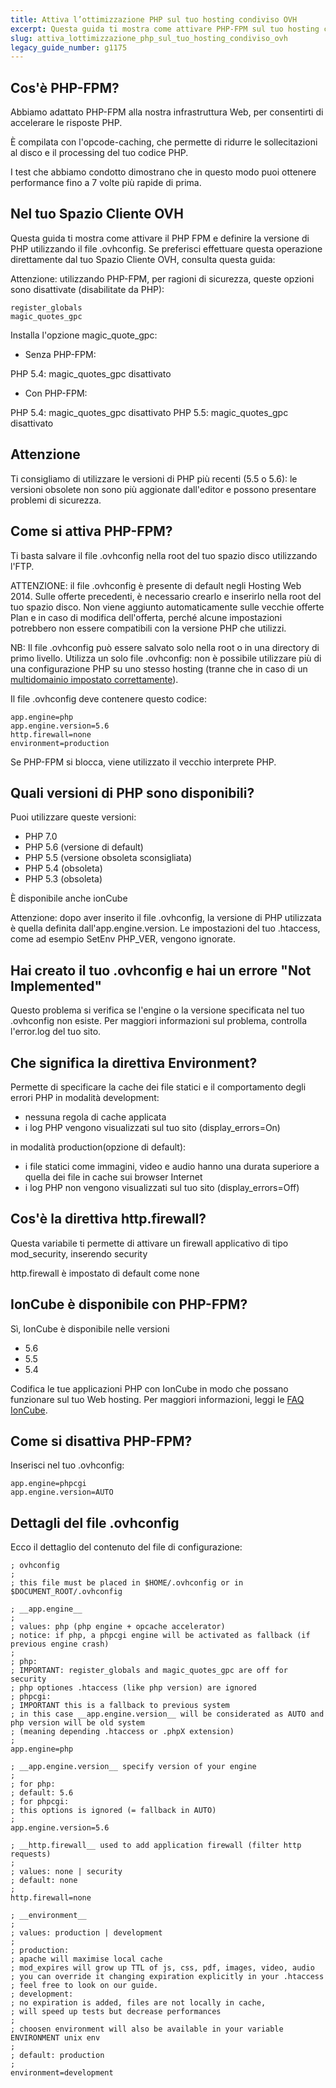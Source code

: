 ```yaml
---
title: Attiva l’ottimizzazione PHP sul tuo hosting condiviso OVH
excerpt: Questa guida ti mostra come attivare PHP-FPM sul tuo hosting condiviso OVH, per migliorare i tempi di risposta PHP
slug: attiva_lottimizzazione_php_sul_tuo_hosting_condiviso_ovh
legacy_guide_number: g1175
---
```



## Cos'è PHP-FPM?
Abbiamo adattato PHP-FPM alla nostra infrastruttura Web, per consentirti di accelerare le risposte PHP.

È compilata con l'opcode-caching, che permette di ridurre le sollecitazioni al disco e il processing del tuo codice PHP.

I test che abbiamo condotto dimostrano che in questo modo puoi ottenere performance fino a 7 volte più rapide di prima.

## Nel tuo Spazio Cliente OVH
Questa guida ti mostra come attivare il PHP FPM e definire la versione di PHP utilizzando il file .ovhconfig. Se preferisci effettuare questa operazione direttamente dal tuo Spazio Cliente OVH, consulta questa guida: []({legacy}1999)

Attenzione: utilizzando PHP-FPM, per ragioni di sicurezza, queste opzioni sono disattivate (disabilitate da PHP):


```
register_globals
magic_quotes_gpc
```



Installa l'opzione magic_quote_gpc:


- Senza PHP-FPM:


PHP 5.4: magic_quotes_gpc disattivato


- Con PHP-FPM:


PHP 5.4: magic_quotes_gpc disattivato
PHP 5.5: magic_quotes_gpc disattivato

## Attenzione
Ti consigliamo di utilizzare le versioni di PHP più recenti (5.5 o 5.6): le versioni obsolete non sono più aggionate dall'editor e possono presentare problemi di sicurezza.


## Come si attiva PHP-FPM?
Ti basta salvare il file .ovhconfig nella root del tuo spazio disco utilizzando l'FTP.

ATTENZIONE: il file .ovhconfig è presente di default negli Hosting Web 2014. Sulle offerte precedenti, è necessario crearlo e inserirlo nella root del tuo spazio disco.
Non viene aggiunto automaticamente sulle vecchie offerte Plan e in caso di modifica dell'offerta, perché alcune impostazioni potrebbero non essere compatibili con la versione PHP che utilizzi.

NB: Il file .ovhconfig può essere salvato solo nella root o in una directory di primo livello. Utilizza un solo file .ovhconfig: non è possibile utilizzare più di una configurazione PHP su uno stesso hosting (tranne che in caso di un [multidomainio impostato correttamente](https://www.ovh.it/g1332.hosting_web_come_associare_un_dominio_o_un_sottodominio_al_tuo_hosting_web)).

Il file .ovhconfig deve contenere questo codice:


```
app.engine=php
app.engine.version=5.6
http.firewall=none
environment=production
```


Se PHP-FPM si blocca, viene utilizzato il vecchio interprete PHP.


## Quali versioni di PHP sono disponibili?
Puoi utilizzare queste versioni:

- PHP 7.0
- PHP 5.6 (versione di default)
- PHP 5.5 (versione obsoleta sconsigliata)
- PHP 5.4 (obsoleta)
- PHP 5.3 (obsoleta) 


È disponibile anche ionCube

Attenzione: dopo aver inserito il file .ovhconfig, la versione di PHP utilizzata è quella definita dall'app.engine.version. Le impostazioni del tuo .htaccess, come ad esempio SetEnv PHP_VER, vengono ignorate.


## Hai creato il tuo .ovhconfig e hai un errore "Not Implemented"
Questo problema si verifica se l'engine o la versione specificata nel tuo .ovhconfig non esiste. 
Per maggiori informazioni sul problema, controlla l'error.log del tuo sito.


## Che significa la direttiva Environment?
Permette di specificare la cache dei file statici e il comportamento degli errori PHP
in modalità development:

- nessuna regola di cache applicata
- i log PHP vengono visualizzati sul tuo sito (display_errors=On)


in modalità production(opzione di default):

- i file statici come immagini, video e audio hanno una durata superiore a quella dei file in cache sui browser Internet
- i log PHP non vengono visualizzati sul tuo sito (display_errors=Off)




## Cos'è la direttiva http.firewall?
Questa variabile ti permette di attivare un firewall applicativo di tipo mod_security,
inserendo security

http.firewall è impostato di default come none


## IonCube è disponibile con PHP-FPM?
Sì, IonCube è disponibile nelle versioni 

- 5.6
- 5.5
- 5.4


Codifica le tue applicazioni PHP con IonCube in modo che possano funzionare sul tuo Web hosting. Per maggiori informazioni, leggi le [FAQ IonCube](http://www.ioncube.com/faq.php).


## Come si disattiva PHP-FPM?
Inserisci nel tuo .ovhconfig:


```
app.engine=phpcgi
app.engine.version=AUTO
```




## Dettagli del file .ovhconfig
Ecco il dettaglio del contenuto del file di configurazione:


```
; ovhconfig
;
; this file must be placed in $HOME/.ovhconfig or in $DOCUMENT_ROOT/.ovhconfig

; __app.engine__
;
; values: php (php engine + opcache accelerator)
; notice: if php, a phpcgi engine will be activated as fallback (if previous engine crash)
;
; php:
; IMPORTANT: register_globals and magic_quotes_gpc are off for security
; php optiones .htaccess (like php version) are ignored
; phpcgi:
; IMPORTANT this is a fallback to previous system
; in this case __app.engine.version__ will be considerated as AUTO and php version will be old system
; (meaning depending .htaccess or .phpX extension)
;
app.engine=php

; __app.engine.version__ specify version of your engine
;
; for php:
; default: 5.6
; for phpcgi:
; this options is ignored (= fallback in AUTO)
;
app.engine.version=5.6

; __http.firewall__ used to add application firewall (filter http requests)
;
; values: none | security
; default: none
;
http.firewall=none

; __environment__
;
; values: production | development
;
; production:
; apache will maximise local cache
; mod_expires will grow up TTL of js, css, pdf, images, video, audio
; you can override it changing expiration explicitly in your .htaccess
; feel free to look on our guide.
; development:
; no expiration is added, files are not locally in cache,
; will speed up tests but decrease performances
;
; choosen environment will also be available in your variable ENVIRONMENT unix env
;
; default: production
;
environment=development
```



